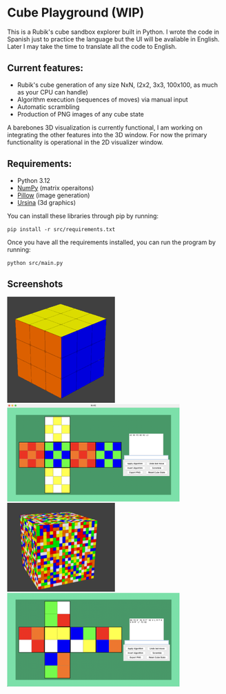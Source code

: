 # Cube Playground (WIP)
This is a Rubik's cube sandbox explorer built in Python. I wrote the code in Spanish just to practice the language but the UI will be avaliable in English. Later I may take the time to translate all the code to English.

## Current features:
- Rubik's cube generation of any size NxN, (2x2, 3x3, 100x100, as much as your CPU can handle)
- Algorithm execution (sequences of moves) via manual input
- Automatic scrambling
- Production of PNG images of any cube state

A barebones 3D visualization is currently functional, I am working on integrating the other features into the 3D window. For now the primary functionality is operational in the 2D visualizer window.

## Requirements:
- Python 3.12
- [NumPy](https://pypi.org/project/numpy/)  (matrix operaitons)
- [Pillow](https://pypi.org/project/pillow/) (image generation)
- [Ursina](https://www.ursinaengine.org/) (3d graphics)

You can install these libraries through pip by running:
```
pip install -r src/requirements.txt
```
Once you have all the requirements installed, you can run the program by running:
```
python src/main.py
```

## Screenshots

<img src="./images/screenshots/3x3_3d.png" width="250"/>
<img src="./images/screenshots/3x3_flat.png" width="400"/>
<img src="./images/screenshots/20x20_3d.png" width="250"/>
<img src="./images/screenshots/2x2_flat.png" width="400"/>
